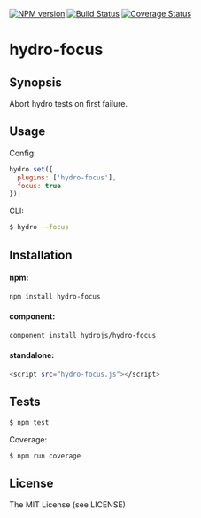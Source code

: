 [![NPM
version](https://badge.fury.io/js/hydro-focus.png)](http://badge.fury.io/js/hydro-focus)
[![Build Status](https://secure.travis-ci.org/hydrojs/hydro-focus.png)](http://travis-ci.org/hydrojs/hydro-focus)
[![Coverage Status](https://coveralls.io/repos/hydrojs/hydro-focus/badge.png?branch=master)](https://coveralls.io/r/hydrojs/hydro-focus?branch=master)

# hydro-focus

## Synopsis

Abort hydro tests on first failure.

## Usage

Config:

```js
hydro.set({
  plugins: ['hydro-focus'],
  focus: true
});
```

CLI:

```bash
$ hydro --focus
```

## Installation

#### npm:

```bash
npm install hydro-focus
```

#### component:

```bash
component install hydrojs/hydro-focus
```

#### standalone:

```bash
<script src="hydro-focus.js"></script>
```

## Tests

```bash
$ npm test
```

Coverage:

```bash
$ npm run coverage
```

## License

The MIT License (see LICENSE)
